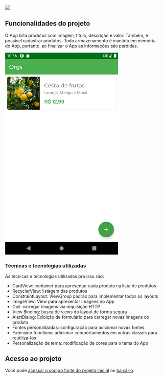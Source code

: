 ![](https://img.shields.io/github/license/alura-cursos/android-com-kotlin-personalizando-ui)
## Funcionalidades do projeto

O App lista produtos com imagem, título, descrição e valor. Também, é possível cadastrar produtos. Todo armazenamento é mantido em memória do App, portanto, ao finalizar o App as informações são perdidas.

![](img/amostra.gif)

### Técnicas e tecnologias utilizadas

As técnicas e tecnologias utilizadas pra isso são:

- CardView: container para apresentar cada produto na lista de produtos
- RecyclerView: listagem das produtos
- ConstraintLayout: ViewGroup padrão para implementar todos os layouts
- ImageView: View para apresentar imagens no App
- Coil: carregar imagens via requisição HTTP
- View Binding: busca de views do layout de forma segura
- AlertDialog: Exibição de formulário para carregar novas imagens do produto
- Fontes personalizadas: configuração para adicionar novas fontes
- Extension functions: adicionar comportamentos em outras classes para reutilizá-los
- Personalização de tema: modificação de cores para o tema do App

## Acesso ao projeto

Você pode [acessar o código fonte do projeto inicial](https://github.com/alura-cursos/android-com-kotlin-personalizando-ui/tree/projeto-inicial) ou [baixá-lo](https://github.com/alura-cursos/android-com-kotlin-personalizando-ui/archive/refs/heads/projeto-inicial.zip).
